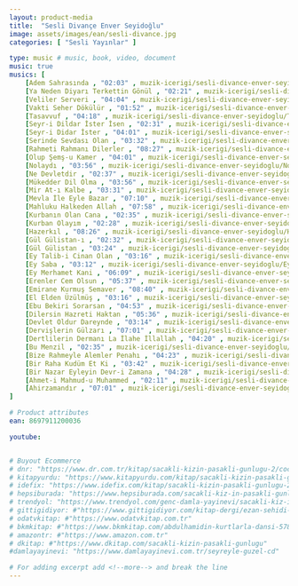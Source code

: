 ```yaml
---
layout: product-media
title:  "Sesli Divançe Enver Seyidoğlu"
image: assets/images/ean/sesli-divance.jpg
categories: [ "Sesli Yayınlar" ]

type: music # music, book, video, document
music: true
musics: [
    [Adem Sahrasında , "02:03" , muzik-icerigi/sesli-divance-enver-seyidoglu/Adem-Sahrasinda.mp3],
    [Ya Neden Diyarı Terkettin Gönül , "02:21" , muzik-icerigi/sesli-divance-enver-seyidoglu/Ya-Neden-Diyari-Terkettin-Gonul.mp3],
    [Veliler Serveri , "04:04" , muzik-icerigi/sesli-divance-enver-seyidoglu/Veliler-Serveri.mp3],
    [Vakti Seher Dökülür , "01:52" , muzik-icerigi/sesli-divance-enver-seyidoglu/Vakti-Seher-Dokulur.mp3],
    [Tasavvuf , "04:18" , muzik-icerigi/sesli-divance-enver-seyidoglu/Tasavvuf.mp3],
    [Seyr-i Dildar İster İsen , "02:31" , muzik-icerigi/sesli-divance-enver-seyidoglu/Seyr-i-Dildar-Ister-Isen.mp3],
    [Seyr-i Didar İster , "04:01" , muzik-icerigi/sesli-divance-enver-seyidoglu/Seyr-i-Didar-Ister.mp3],
    [Serinde Sevdası Olan , "03:32" , muzik-icerigi/sesli-divance-enver-seyidoglu/Serinde-Sevdasi-Olan.mp3],
    [Rahmeti Rahmanı Dilerler , "08:27" , muzik-icerigi/sesli-divance-enver-seyidoglu/Rahmeti-Rahmani-Dilerler.mp3],
    [Olup Şemş-u Kamer , "04:01" , muzik-icerigi/sesli-divance-enver-seyidoglu/Olup-Sems-u-Kamer.mp3],
    [Nolaydı , "03:56" , muzik-icerigi/sesli-divance-enver-seyidoglu/Nolaydi.mp3],
    [Ne Devletdir , "02:37" , muzik-icerigi/sesli-divance-enver-seyidoglu/Ne-Devletdir.mp3],
    [Mükedder Dil Olma , "03:56" , muzik-icerigi/sesli-divance-enver-seyidoglu/Mukedder-Dil-Olma.mp3],
    [Mir At-ı Kalbe , "03:31" , muzik-icerigi/sesli-divance-enver-seyidoglu/Mir-At-i-Kalbe.mp3],
    [Mevla İle Eyle Bazar , "07:10" , muzik-icerigi/sesli-divance-enver-seyidoglu/Mevla-Ile-Eyle-Bazar.mp3],
    [Mahluku Halkeden Allah , "07:58" , muzik-icerigi/sesli-divance-enver-seyidoglu/Mahluku-Halkeden-Allah.mp3],
    [Kurbanın Olan Cana , "02:35" , muzik-icerigi/sesli-divance-enver-seyidoglu/Kurbanin-Olan-Cana.mp3],
    [Kurban Olayım , "02:28" , muzik-icerigi/sesli-divance-enver-seyidoglu/Kurban-Olayim.mp3],
    [Hazerkıl , "08:26" , muzik-icerigi/sesli-divance-enver-seyidoglu/Hazerkil.mp3],
    [Gül Gülistan-ı , "02:32" , muzik-icerigi/sesli-divance-enver-seyidoglu/Gul-Gulistan-i.mp3],
    [Gül Gülistan , "03:24" , muzik-icerigi/sesli-divance-enver-seyidoglu/Gul-Gulistan.mp3],
    [Ey Talib-i Cinan Olan , "03:16" , muzik-icerigi/sesli-divance-enver-seyidoglu/Ey-Talib-i-Cinan-Olan.mp3],
    [Ey Saba , "03:12" , muzik-icerigi/sesli-divance-enver-seyidoglu/Ey-Saba.mp3],
    [Ey Merhamet Kani , "06:09" , muzik-icerigi/sesli-divance-enver-seyidoglu/Ey-Merhamet-Kani.mp3],
    [Erenler Cem Olsun , "05:37" , muzik-icerigi/sesli-divance-enver-seyidoglu/Erenler-Cem-Olsun.mp3],
    [Emirane Kurmuş Semaver , "08:40" , muzik-icerigi/sesli-divance-enver-seyidoglu/Emirane-Kurmus-Semaver.mp3],
    [El Elden Üzülmüş , "03:16" , muzik-icerigi/sesli-divance-enver-seyidoglu/El-Elden-Uzulmus.mp3],
    [Ebu Bekiri Sorarsan , "04:53" , muzik-icerigi/sesli-divance-enver-seyidoglu/Ebu-Bekiri-Sorarsan.mp3],
    [Dilersin Hazreti Haktan , "05:36" , muzik-icerigi/sesli-divance-enver-seyidoglu/Dilersin-Hazreti-Haktan.mp3],
    [Devlet Oldur Dareynde , "03:14" , muzik-icerigi/sesli-divance-enver-seyidoglu/Devlet-Oldur-Dareynde.mp3],
    [Dervişlerin Gülzarı , "07:01" , muzik-icerigi/sesli-divance-enver-seyidoglu/Dervislerin-Gulzari.mp3],
    [Dertlilerin Dermanı La İlahe İllallah , "04:20" , muzik-icerigi/sesli-divance-enver-seyidoglu/Dertlilerin-Dermani-La-Ilahe-Illallah.mp3],
    [Bu Menzil , "02:35" , muzik-icerigi/sesli-divance-enver-seyidoglu/Bu-Menzil.mp3],
    [Bize Rahmeyle Alemler Penahı , "04:23" , muzik-icerigi/sesli-divance-enver-seyidoglu/Bize-Rahmeyle-Alemler-Penahi.mp3],
    [Bir Raha Kudüm Et Ki , "03:42" , muzik-icerigi/sesli-divance-enver-seyidoglu/Bir-Raha-Kudum-Et-Ki.mp3],
    [Bir Nazar Eyleyin Devr-i Zamana , "04:28" , muzik-icerigi/sesli-divance-enver-seyidoglu/Bir-Nazar-Eyleyin-Devr-i-Zamana.mp3],
    [Ahmet-i Mahmud-u Muhammed , "02:11" , muzik-icerigi/sesli-divance-enver-seyidoglu/Ahmet-i-Mahmud-u-Muhammed.mp3],
    [Ahirzamandır , "07:01" , muzik-icerigi/sesli-divance-enver-seyidoglu/Ahirzamandir.mp3]
]

# Product attributes
ean: 8697911200036

youtube:


# Buyout Ecommerce
# dnr: "https://www.dr.com.tr/kitap/sacakli-kizin-pasakli-gunlugu-2/cocuk-ve-genclik/genclik-10-yas/roman-oyku/urunno=0001893059001"
# kitapyurdu: "https://www.kitapyurdu.com/kitap/sacakli-kizin-pasakli-gunlugu-2-/560122.html&filter_name=Sa%C3%A7akl%C4%B1+K%C4%B1z%27%C4%B1n+Pasakl%C4%B1+G%C3%BCnl%C3%BC%C4%9F%C3%BC+2"
# idefix: "https://www.idefix.com/kitap/sacakli-kizin-pasakli-gunlugu-2/cocuk-ve-genclik/genclik-10-yas/roman-oyku/urunno=0001893059001"
# hepsiburada: "https://www.hepsiburada.com/sacakli-kiz-in-pasakli-gunlugu-2-damla-yayinevi-p-HBV000012ER86"
# trendyol: "https://www.trendyol.com/genc-damla-yayinevi/sacakli-kiz-in-pasakli-gunlugu-2-p-54825777"
# gittigidiyor: #"https://www.gittigidiyor.com/kitap-dergi/ezan-sehidi-adnan-menderes_pdp_732728793"
# odatvkitap: #"https://www.odatvkitap.com.tr"
# bkmkitap: #"https://www.bkmkitap.com/abdulhamidin-kurtlarla-dansi-578226"
# amazontr: #"https://www.amazon.com.tr"
# dkitap: #"https://www.dkitap.com/sacakli-kizin-pasakli-gunlugu"
#damlayayinevi: "https://www.damlayayinevi.com.tr/seyreyle-guzel-cd"

# For adding excerpt add <!--more--> and break the line
---
```

<!--more--> 

